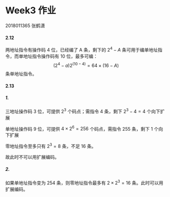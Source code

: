 # Week3 作业

2018011365 张鹤潇

#### 2.12

两地址指令有操作码 4 位，已经编了 A 条，剩下的 $2^4-A$ 条可用于编单地址指令，而单地址指令操作码有 10 位，最多可编：
$$
(2^4-a)2^{(10-4)}=64\times(16-A)
$$
条单地址指令。

#### 2.13

##### 1.

三地址操作码 3 位，可提供 $2^3$ 个码点；需指令 4 条，剩下 $2^3-4=4$ 个向下扩展

单地址操作码 9 位，可提供 $4\times 2^6=256$ 个码点，需指令 255 条，剩下 1 个向下扩展

零地址指令至多只有 $2^3=8$  条，不足 16 条。

故此时不可以用扩展编码。

##### 2.

如果单地址指令变为 254 条，则零地址指令最多有 $2\times2^3=16$ 条。此时可以用扩展编码。